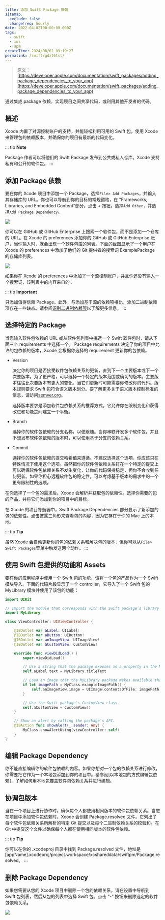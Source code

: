 ```yaml
---
title: 添加 Swift Package 依赖
sitemap:
  exclude: false
  changefreq: hourly
date: 2022-04-02T00:00:00.000Z
tags:
  - swift
  - ios
  - spm
createTime: 2024/08/02 09:19:27
permalink: /swift/gdat6tst/
---
```


> 原文：[https://developer.apple.com/documentation/swift_packages/adding_package_dependencies_to_your_app](https://developer.apple.com/documentation/swift_packages/adding_package_dependencies_to_your_app)

通过集成 package 依赖，实现项目之间共享代码，或利用其他开发者的代码。

## 概述

Xcode 内置了对源控制账户的支持，并能轻松利用可用的 Swift 包。使用 Xcode 来管理包的依赖版本，并确保你的项目有最新的代码变化。

::: tip
**Note**

Package 作者可以将他们的 Swift Package 发布到公共或私人仓库。Xcode 支持私有和公开的软件包。
:::

## 添加 Package 依赖

要在你的 Xcode 项目中添加一个 Package，选择`File> Add Packages`，并输入其存储库的 URL。你也可以导航到你的目标的常规窗格，在 "Frameworks, Libraries, and Embedded Content"部分，点击 + 按钮，选择`Add Other`，并选择`Add Package Dependency`。

![](http://blog.oldbird.run/mweb/16489060301766.jpg)

你可以在 GitHub 或 GitHub Enterprise 上搜索一个软件包，而不是添加一个仓库的 URL。在 Xcode 的 preferences 添加你的 GitHub 或 GitHub Enterprise 账户，当你输入时，就会出现一个软件包库的列表。下面的截图显示了一个用户在 Xcode 的 preferences 中添加了他们的 Git 提供者的搜索词 ExamplePackage 的存储库列表。

![](http://blog.oldbird.run/mweb/16489061783290.jpg)

如果你在 Xcode 的 preferences 中添加了一个源控制帐户，并且你还没有输入一个搜索词，该列表中的内容来自的：

::: tip
**Important**

只添加值得信赖 Package。此外，与添加基于源的依赖项相比，添加二进制依赖项存在一些缺点。请参阅[识别二进制依赖项]()以了解更多信息。
:::

## 选择特定的 Package

当您输入软件包依赖的 URL 或从软件包列表中挑选一个 Swift 软件包时，请从下面三个 requirements 中选择一个。 Package requirements 决定了你的项目中允许的包依赖的版本，Xcode 会根据你选择的 requirement 更新你的包依赖。

- Version

  决定你的项目是否接受软件包依赖关系的更新，直到下一个主要版本或下一个次要版本。为了更严格，可以选择一个特定的版本范围或确切的版本。主要版本往往比次要版本有更大的变化，当它们更新时可能需要你修改你的代码。版本规则要求 Swift 包符合语义版本划分。要了解更多关于语义版本控制标准的信息，请访问[semver.org](https://semver.org/)。

  选择版本要求是添加软件包依赖关系的推荐方式。它允许你在限制变化和获得改进和功能之间建立一个平衡。

- Branch

  选择你的软件包依赖的分支名称，以便跟随。当你串联开发多个软件包，并且不想发布软件包依赖的版本时，可以使用基于分支的依赖关系。

- Commit

  选择你的软件包依赖的提交哈希值来遵循。不建议选择这个选项，你应该只在特殊情况下使用这个选项。虽然把你的软件包依赖关系钉在一个特定的提交上可以确保软件包依赖关系不发生变化，让你的代码保持稳定，但你不会收到任何更新。如果你担心远程软件包的稳定性，可以考虑基于版本的需求中的一个更有限制性的选项。

在你选择了一个包的需求后，Xcode 会解析并获取包的依赖性。选择你需要的包的产品，并将它们添加到你的项目中的目标。

在 Xcode 的项目导航器中，Swift Package Dependencies 部分显示了新添加的包的依赖性。点击披露三角形来查看包的内容，因为它存在于你的 Mac 上的本地。

::: tip
**Tip**

虽然 Xcode 会自动更新你的包的依赖关系和解决包的版本，但你可以从`File> Swift Packages`菜单中触发这两个动作。
:::

## 使用 Swift 包提供的功能和 Assets

要在你的应用程序中使用一个 Swift 包的功能，请将一个包的产品作为一个 Swift 模块导入。下面的代码片段显示了一个 controller，它导入了一个 Swift 包的 MyLibrary 模块并使用了该包的功能：

```swift
import UIKit

// Import the module that corresponds with the Swift package’s library product MyLibrary.
import MyLibrary

class ViewController: UIViewController {

    @IBOutlet var aLabel: UILabel!
    @IBOutlet var aButton: UIButton!
    @IBOutlet var anImageView: UIImageView!
    @IBOutlet var aCustomView: CustomView!

    override func viewDidLoad() {
        super.viewDidLoad()

        // Use a string that the package exposes as a property in the MyLibrary file.
        self.aLabel.text = MyLibrary.titleText

        // Load an image that the MyLibrary package makes available through a class method.
        if let imagePath = MyClass.exampleImagePath() {
            self.anImageView.image = UIImage(contentsOfFile: imagePath)
        }

        // Use the Swift package’s CustomView class.
        self.aCustomView = CustomView()
    }

    // Show an alert by calling the package’s API.
    @IBAction func showAlert(_ sender: Any) {
        MyClass.showAlertUsing(viewController: self)
    }
}
```

## 编辑 Package Dependency

你不能直接编辑你的软件包依赖的内容。如果你想对一个包的依赖关系进行修改，你需要把它作为一个本地包添加到你的项目中。请参阅[以本地包的方式编辑包依赖]，了解如何用本地包覆盖软件包依赖关系并进行编辑。

## 协调包版本

当在一个项目上进行协作时，确保每个人都使用相同版本的软件包依赖关系。当您在项目中添加软件包依赖时，Xcode 会创建 Package.resolved 文件。它列出了每个软件包依赖关系所解析的特定 Git 提交以及每个二进制依赖关系的校验和。在 Git 中提交这个文件以确保每个人都在使用相同版本的软件包依赖。

::: tip
**Tip**

你可以在你的 .xcodeproj 目录中找到 Package.resolved 文件，地址是 [appName].xcodeproj/project.workspace/xcshareddata/swiftpm/Package.resolved。
:::

## 删除 Package Dependency

如果您需要从您的 Xcode 项目中删除一个包的依赖关系，请在设置中导航到 Swift 包列表，然后从包的列表中选择 Swift 包。点击 "-" 按钮来删除选定的软件包依赖关系。

![](https://docs-assets.developer.apple.com/published/a687950960/a60b2460-f930-4bfe-bf46-4f57bfac42f2.png)
